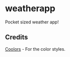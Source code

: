 # weatherapp
Pocket sized weather app!

## Credits

[Coolors](https://coolors.co/palette/05668d-028090-00a896-02c39a-f0f3bd) - For the color styles.